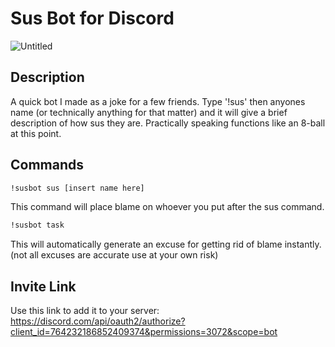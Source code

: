 # Sus Bot for Discord
![Untitled](https://user-images.githubusercontent.com/67241239/95659592-eb2ff580-0ad6-11eb-8865-b7738c04907e.png)

## Description
A quick bot I made as a joke for a few friends. Type '!sus' then anyones name (or technically anything for that matter) and it will give a brief description of how sus they are. Practically speaking functions like an 8-ball at this point.
## Commands
```sh
!susbot sus [insert name here]
```
This command will place blame on whoever you put after the sus command.

```sh
!susbot task
```
This will automatically generate an excuse for getting rid of blame instantly.(not all excuses are accurate use at your own risk)
## Invite Link
Use this link to add it to your server: https://discord.com/api/oauth2/authorize?client_id=764232186852409374&permissions=3072&scope=bot
